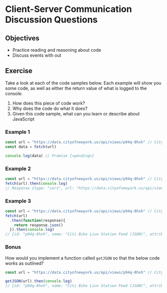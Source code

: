 # Client-Server Communication Discussion Questions

## Objectives

* Practice reading and reasoning about code
* Discuss events with out

## Exercise

Take a look at each of the code samples below. Each example will show you some code, as well as either the return value of what is logged to the console.

1. How does this piece of code work?
2. Why does the code do what it does?
3. Given this code sample, what can you learn or describe about JavaScript

### Example 1

```javascript
const url = "https://data.cityofnewyork.us/api/views/p94q-8hxh" // CityBike Data from data.gov
const data = fetch(url)

console.log(data) // Promise {<pending>}
```

### Example 2

```javascript
const url = "https://data.cityofnewyork.us/api/views/p94q-8hxh" // CityBike Data from data.gov
fetch(url).then(console.log)
// Response {type: "cors", url: "https://data.cityofnewyork.us/api/views/p94q-8hxh", redirected: false, status: 200, ok: true, …}
```

### Example 3

```javascript
const url = "https://data.cityofnewyork.us/api/views/p94q-8hxh" // CityBike Data from data.gov
fetch(url)
  .then(function(response){
    return response.json()
  }).then(console.log)
// {id: "p94q-8hxh", name: "Citi Bike Live Station Feed (JSON)", attribution: "CitiBike", attributionLink: "http://citibikenyc.com/stations/json", averageRating: 0, …}```
```

### Bonus

How would you implement a function called `getJSON` so that the below code works as outlined?

```javascript
const url = "https://data.cityofnewyork.us/api/views/p94q-8hxh" // CityBike Data from data.gov

getJSON(url).then(console.log)
// {id: "p94q-8hxh", name: "Citi Bike Live Station Feed (JSON)", attribution: "CitiBike", attributionLink: "http://citibikenyc.com/stations/json", averageRating: 0, …}``
```

